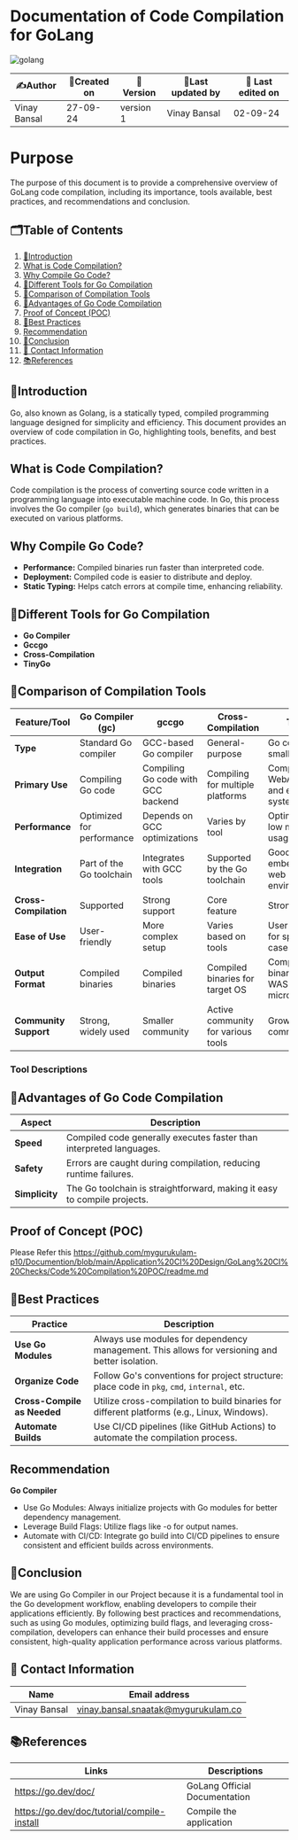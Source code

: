 # Documentation of Code Compilation for GoLang
![golang](https://github.com/user-attachments/assets/67dd5a3c-4561-44aa-99a5-a689b3d0d352)
  
| ✍️Author      | 📅Created on  |📌 Version    | 📝Last updated by |📅 Last edited on |
|-------------|-------------|------------|-----------------|----------------|
| Vinay Bansal | 27-09-24 | version 1 | Vinay Bansal | 02-09-24 |

# Purpose
The purpose of this document is to provide a comprehensive overview of GoLang code compilation, including its importance, tools available, best practices, and recommendations and conclusion.

##  🗂️Table of Contents
1. [📖Introduction](#introduction)
2. [What is Code Compilation?](#what-is-code-compilation)
3. [Why Compile Go Code?](#why-compile-go-code)
4. [🔧Different Tools for Go Compilation](#different-tools-for-go-compilation)
5. [🔬Comparison of Compilation Tools](#comparison-of-compilation-tools)
6. [🌟Advantages of Go Code Compilation](#advantages-of-go-code-compilation)
7. [Proof of Concept (POC)](#proof-of-concept-poc)
8. [📏Best Practices](#best-practices)
9. [Recommendation](#recommendation)
10. [📝Conclusion](#conclusion)
11. [📧 Contact Information](#-contact-information)
12. [📚References](#references)

## 📖Introduction
Go, also known as Golang, is a statically typed, compiled programming language designed for simplicity and efficiency. This document provides an overview of code compilation in Go, highlighting tools, benefits, and best practices.

## What is Code Compilation?
Code compilation is the process of converting source code written in a programming language into executable machine code. In Go, this process involves the Go compiler (`go build`), which generates binaries that can be executed on various platforms.

## Why Compile Go Code?
- **Performance:** Compiled binaries run faster than interpreted code.
- **Deployment:** Compiled code is easier to distribute and deploy.
- **Static Typing:** Helps catch errors at compile time, enhancing reliability.

## 🔧Different Tools for Go Compilation
- **Go Compiler**
- **Gccgo**
- **Cross-Compilation**
- **TinyGo**

## 🔬Comparison of Compilation Tools
| Feature/Tool        | Go Compiler (gc)                      | gccgo                                | Cross-Compilation                | TinyGo                         |
|---------------------|---------------------------------------|--------------------------------------|----------------------------------|--------------------------------|
| **Type**            | Standard Go compiler                  | GCC-based Go compiler                | General-purpose                  | Go compiler for small devices  |
| **Primary Use**     | Compiling Go code                     | Compiling Go code with GCC backend   | Compiling for multiple platforms  | Compiling for WebAssembly and embedded systems |
| **Performance**     | Optimized for performance             | Depends on GCC optimizations         | Varies by tool                   | Optimized for low memory usage  |
| **Integration**     | Part of the Go toolchain              | Integrates with GCC tools            | Supported by the Go toolchain    | Good for embedded and web environments |
| **Cross-Compilation**| Supported                           | Strong support                       | Core feature                     | Strong support                  |
| **Ease of Use**     | User-friendly                        | More complex setup                   | Varies based on tools            | User-friendly for specific cases|
| **Output Format**   | Compiled binaries                    | Compiled binaries                    | Compiled binaries for target OS  | Compiled binaries for WASM and microcontrollers |
| **Community Support**| Strong, widely used                 | Smaller community                    | Active community for various tools| Growing community               |


### Tool Descriptions


## 🌟Advantages of Go Code Compilation
| **Aspect**   | **Description**                                                                 |
|--------------|---------------------------------------------------------------------------------|
| **Speed**    | Compiled code generally executes faster than interpreted languages.             |
| **Safety**   | Errors are caught during compilation, reducing runtime failures.                |
| **Simplicity** | The Go toolchain is straightforward, making it easy to compile projects.      |


## Proof of Concept (POC)

Please Refer this https://github.com/mygurukulam-p10/Documention/blob/main/Application%20CI%20Design/GoLang%20CI%20Checks/Code%20Compilation%20POC/readme.md

## 📏Best Practices
| Practice                  | Description                                                                                      |
|--------------------------|--------------------------------------------------------------------------------------------------|
| **Use Go Modules**       | Always use modules for dependency management. This allows for versioning and better isolation.  |
| **Organize Code**        | Follow Go's conventions for project structure: place code in `pkg`, `cmd`, `internal`, etc.     |
| **Cross-Compile as Needed** | Utilize cross-compilation to build binaries for different platforms (e.g., Linux, Windows).     |
| **Automate Builds**      | Use CI/CD pipelines (like GitHub Actions) to automate the compilation process.     |

## Recommendation
**Go Compiler**
- Use Go Modules: Always initialize projects with Go modules for better dependency management.
- Leverage Build Flags: Utilize flags like -o for output names.
- Automate with CI/CD: Integrate go build into CI/CD pipelines to ensure consistent and efficient builds across environments.

## 📝Conclusion
We are using Go Compiler in our Project because it is a fundamental tool in the Go development workflow, enabling developers to compile their applications efficiently. By following best practices and recommendations, such as using Go modules, optimizing build flags, and leveraging cross-compilation, developers can enhance their build processes and ensure consistent, high-quality application performance across various platforms.

##  📧 Contact Information
| Name | Email address|
|------|---------------------|
| Vinay Bansal | vinay.bansal.snaatak@mygurukulam.co |

## 📚References
| Links | Descriptions|
|------|---------------------|
|  https://go.dev/doc/ | GoLang Official Documentation |
| https://go.dev/doc/tutorial/compile-install| Compile the application |
